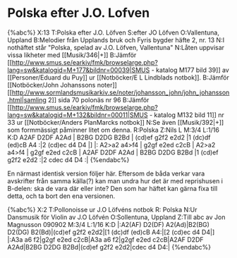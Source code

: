 # Polska efter J.O. Lofven

{%abc%}
X:13
T:Polska efter J.O. Löfven
S:efter JO Löfven
O:Vallentuna, Uppland
B:Melodier från Upplands bruk och Fyris bygder häfte 2, nr. 13
N:I nothäftet står "Polska, spelad av J.O. Löfven, Vallentuna"
N:Låten uppvisar vissa likheter med [[Musik/346|+]]
B:Jämför [[http://www.smus.se/earkiv/fmk/browselarge.php?lang=sw&katalogid=M+177&bildnr=00039|SMUS - katalog M177 bild 39]] av [[Personer/Eduard du Puy]] ur [[Notböcker/E L Lindblads notbok]].
B:Jämför [[Notböcker/John Johanssons noter]] [[http://www.sormlandsmusikarkiv.se/noter/johansson_john/john_johansson.html|samling 2]] sida 70 polonäs nr 96
B:Jämför [[http://www.smus.se/earkiv/fmk/browselarge.php?lang=sw&katalogid=M+132&bildnr=00011|SMUS - katalog M132 bild 11]] nr 33 ur [[Notböcker/Anders PlanMarcks notbok]]
N:Se även [[Musik/392|+]] som formmässigt påminner litet om denna.
R:Polska
Z:Nils L
M:3/4
L:1/16
K:D
A2AF D2DF A2Ad | B2BG D2DG B2Bd | (cd)ef g2f2 e2d2 |1 (dc)df (ed)cB A4 :|2 (cd)ec d4 D4 |]
|: A2>a2 a4>f4 | g2gf e2ed c2cB | A2>a2 a4>f4 | g2gf e2ed c2cB | 
    A2AF D2DF A2Ad | B2BG D2DG B2Bd |1 (cd)ef g2f2 e2d2 :|2 cdec d4 D4 :|
{%endabc%}

En närmast identisk version följer här. Eftersom de båda verkar vara avskrifter från samma källa(?) kan man undra hur det är med reprishusen i B-delen: ska de vara där eller inte? Den som har häftet kan gärna fixa till detta, och ta bort den ena versionen.

{%abc%}
X:2
T:Pollonoisse ur J.O Löfvéns notbok
R: Polska
N:Ur Dansmusik för Violin av J.O Löfvén
O:Sollentuna, Uppland
Z:Till abc av Jon Magnusson 090902
M:3/4
L:1/16
K:D
|:A2(AF) D2(DF) A2(Ad)|B2(BG) D2(DG) B2(Bd)|(cd)ef g2f2 e2d2|[1 (dc)df (ed)cB A4:|[2 (cd)ec d4 D4|]
|:A3a a6 f2|g2gf e2ed c2cB|A3a a6 f2|g2gf e2ed c2cB|A2AF D2DF A2Ad|B2BG D2DG B2Bd|(cd)ef g2f2 e2d2|cdec d4 D4:|
{%endabc%}

